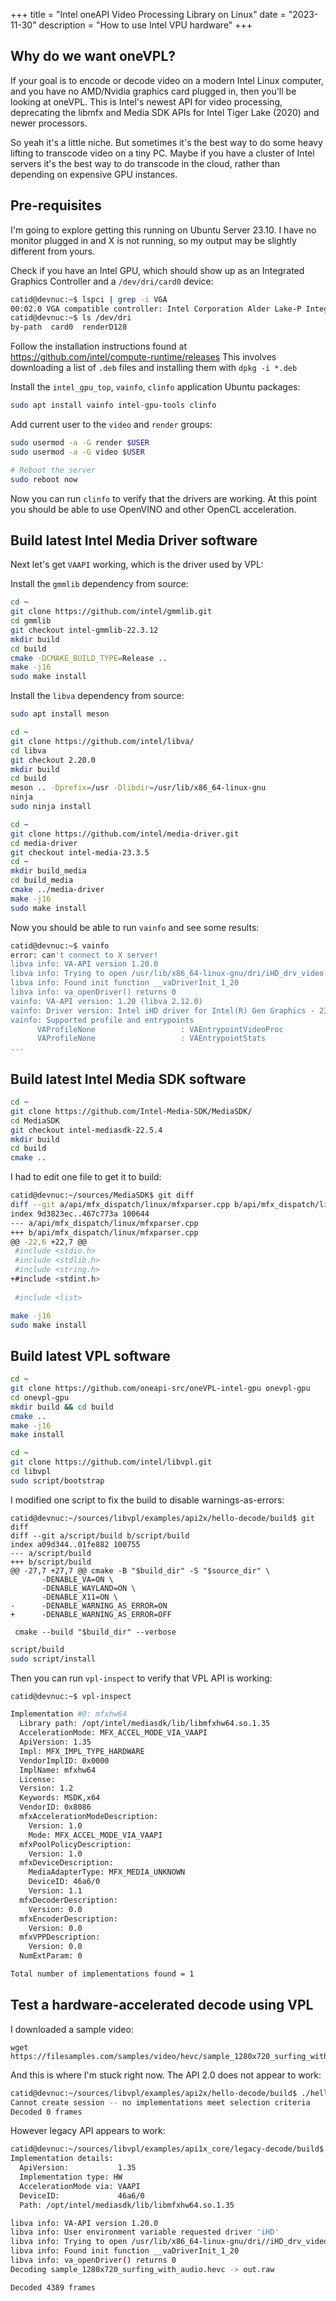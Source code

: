 +++
title = "Intel oneAPI Video Processing Library on Linux"
date = "2023-11-30"
description = "How to use Intel VPU hardware"
+++

## Why do we want oneVPL?

If your goal is to encode or decode video on a modern Intel Linux computer, and you have no AMD/Nvidia graphics card plugged in, then you'll be looking at oneVPL.  This is Intel's newest API for video processing, deprecating the libmfx and Media SDK APIs for Intel Tiger Lake (2020) and newer processors.

So yeah it's a little niche.  But sometimes it's the best way to do some heavy lifting to transcode video on a tiny PC.  Maybe if you have a cluster of Intel servers it's the best way to do transcode in the cloud, rather than depending on expensive GPU instances.

## Pre-requisites

I'm going to explore getting this running on Ubuntu Server 23.10.  I have no monitor plugged in and X is not running, so my output may be slightly different from yours.

Check if you have an Intel GPU, which should show up as an Integrated Graphics Controller and a `/dev/dri/card0` device:

```bash
catid@devnuc:~$ lspci | grep -i VGA
00:02.0 VGA compatible controller: Intel Corporation Alder Lake-P Integrated Graphics Controller (rev 0c)
catid@devnuc:~$ ls /dev/dri
by-path  card0  renderD128
```

Follow the installation instructions found at https://github.com/intel/compute-runtime/releases
This involves downloading a list of `.deb` files and installing them with `dpkg -i *.deb`

Install the `intel_gpu_top`, `vainfo`, `clinfo` application Ubuntu packages:

```bash
sudo apt install vainfo intel-gpu-tools clinfo
```

Add current user to the `video` and `render` groups:

```bash
sudo usermod -a -G render $USER
sudo usermod -a -G video $USER

# Reboot the server
sudo reboot now
```

Now you can run `clinfo` to verify that the drivers are working.  At this point you should be able to use OpenVINO and other OpenCL acceleration.


## Build latest Intel Media Driver software

Next let's get `VAAPI` working, which is the driver used by VPL:

Install the `gmmlib` dependency from source:

```bash
cd ~
git clone https://github.com/intel/gmmlib.git
cd gmmlib
git checkout intel-gmmlib-22.3.12
mkdir build
cd build
cmake -DCMAKE_BUILD_TYPE=Release ..
make -j16
sudo make install
```

Install the `libva` dependency from source:

```bash
sudo apt install meson

cd ~
git clone https://github.com/intel/libva/
cd libva
git checkout 2.20.0
mkdir build
cd build
meson .. -Dprefix=/usr -Dlibdir=/usr/lib/x86_64-linux-gnu
ninja
sudo ninja install
```

```bash
cd ~
git clone https://github.com/intel/media-driver.git
cd media-driver
git checkout intel-media-23.3.5
cd ~
mkdir build_media
cd build_media
cmake ../media-driver
make -j16
sudo make install
```

Now you should be able to run `vainfo` and see some results:

```bash
catid@devnuc:~$ vainfo
error: can't connect to X server!
libva info: VA-API version 1.20.0
libva info: Trying to open /usr/lib/x86_64-linux-gnu/dri/iHD_drv_video.so
libva info: Found init function __vaDriverInit_1_20
libva info: va_openDriver() returns 0
vainfo: VA-API version: 1.20 (libva 2.12.0)
vainfo: Driver version: Intel iHD driver for Intel(R) Gen Graphics - 23.3.5 (0f3697942)
vainfo: Supported profile and entrypoints
      VAProfileNone                   : VAEntrypointVideoProc
      VAProfileNone                   : VAEntrypointStats
...
```

## Build latest Intel Media SDK software

```bash
cd ~
git clone https://github.com/Intel-Media-SDK/MediaSDK/
cd MediaSDK
git checkout intel-mediasdk-22.5.4
mkdir build
cd build
cmake ..
```

I had to edit one file to get it to build:

```bash
catid@devnuc:~/sources/MediaSDK$ git diff
diff --git a/api/mfx_dispatch/linux/mfxparser.cpp b/api/mfx_dispatch/linux/mfxparser.cpp
index 9d3823ec..467c773a 100644
--- a/api/mfx_dispatch/linux/mfxparser.cpp
+++ b/api/mfx_dispatch/linux/mfxparser.cpp
@@ -22,6 +22,7 @@
 #include <stdio.h>
 #include <stdlib.h>
 #include <string.h>
+#include <stdint.h>
 
 #include <list>
```

```bash
make -j16
sudo make install
```


## Build latest VPL software

```bash
cd ~
git clone https://github.com/oneapi-src/oneVPL-intel-gpu onevpl-gpu
cd onevpl-gpu
mkdir build && cd build
cmake ..
make -j16
make install
```

```bash
cd ~
git clone https://github.com/intel/libvpl.git
cd libvpl
sudo script/bootstrap
```

I modified one script to fix the build to disable warnings-as-errors:

```
catid@devnuc:~/sources/libvpl/examples/api2x/hello-decode/build$ git diff
diff --git a/script/build b/script/build
index a09d344..01fe882 100755
--- a/script/build
+++ b/script/build
@@ -27,7 +27,7 @@ cmake -B "$build_dir" -S "$source_dir" \
       -DENABLE_VA=ON \
       -DENABLE_WAYLAND=ON \
       -DENABLE_X11=ON \
-      -DENABLE_WARNING_AS_ERROR=ON
+      -DENABLE_WARNING_AS_ERROR=OFF

 cmake --build "$build_dir" --verbose      
```

```bash
script/build
sudo script/install
```

Then you can run `vpl-inspect` to verify that VPL API is working:

```bash
catid@devnuc:~$ vpl-inspect

Implementation #0: mfxhw64
  Library path: /opt/intel/mediasdk/lib/libmfxhw64.so.1.35
  AccelerationMode: MFX_ACCEL_MODE_VIA_VAAPI
  ApiVersion: 1.35
  Impl: MFX_IMPL_TYPE_HARDWARE
  VendorImplID: 0x0000
  ImplName: mfxhw64
  License: 
  Version: 1.2
  Keywords: MSDK,x64
  VendorID: 0x8086
  mfxAccelerationModeDescription:
    Version: 1.0
    Mode: MFX_ACCEL_MODE_VIA_VAAPI
  mfxPoolPolicyDescription:
    Version: 1.0
  mfxDeviceDescription:
    MediaAdapterType: MFX_MEDIA_UNKNOWN
    DeviceID: 46a6/0
    Version: 1.1
  mfxDecoderDescription:
    Version: 0.0
  mfxEncoderDescription:
    Version: 0.0
  mfxVPPDescription:
    Version: 0.0
  NumExtParam: 0

Total number of implementations found = 1
```


## Test a hardware-accelerated decode using VPL

I downloaded a sample video:

```
wget https://filesamples.com/samples/video/hevc/sample_1280x720_surfing_with_audio.hevc
```

And this is where I'm stuck right now.  The API 2.0 does not appear to work:

```bash
catid@devnuc:~/sources/libvpl/examples/api2x/hello-decode/build$ ./hello-decode -i sample_1280x720_surfing_with_audio.hevc 
Cannot create session -- no implementations meet selection criteria
Decoded 0 frames
```

However legacy API appears to work:

```bash
catid@devnuc:~/sources/libvpl/examples/api1x_core/legacy-decode/build$ ./legacy-decode -i sample_1280x720_surfing_with_audio.hevc 
Implementation details:
  ApiVersion:           1.35  
  Implementation type: HW
  AccelerationMode via: VAAPI
  DeviceID:             46a6/0 
  Path: /opt/intel/mediasdk/lib/libmfxhw64.so.1.35

libva info: VA-API version 1.20.0
libva info: User environment variable requested driver 'iHD'
libva info: Trying to open /usr/lib/x86_64-linux-gnu/dri//iHD_drv_video.so
libva info: Found init function __vaDriverInit_1_20
libva info: va_openDriver() returns 0
Decoding sample_1280x720_surfing_with_audio.hevc -> out.raw

Decoded 4389 frames
```
